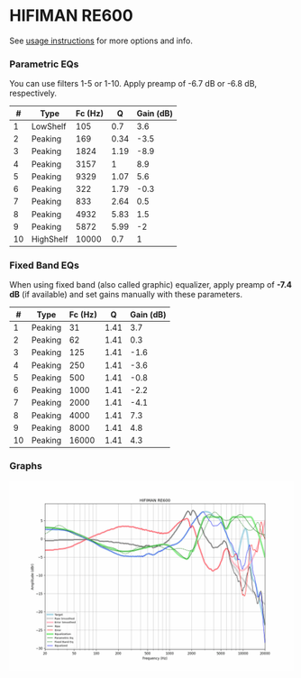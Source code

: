 # HIFIMAN RE600
See [usage instructions](https://github.com/jaakkopasanen/AutoEq#usage) for more options and info.

### Parametric EQs
You can use filters 1-5 or 1-10. Apply preamp of -6.7 dB or -6.8 dB, respectively.

|   # | Type      |   Fc (Hz) |    Q |   Gain (dB) |
|-----|-----------|-----------|------|-------------|
|   1 | LowShelf  |       105 | 0.7  |         3.6 |
|   2 | Peaking   |       169 | 0.34 |        -3.5 |
|   3 | Peaking   |      1824 | 1.19 |        -8.9 |
|   4 | Peaking   |      3157 | 1    |         8.9 |
|   5 | Peaking   |      9329 | 1.07 |         5.6 |
|   6 | Peaking   |       322 | 1.79 |        -0.3 |
|   7 | Peaking   |       833 | 2.64 |         0.5 |
|   8 | Peaking   |      4932 | 5.83 |         1.5 |
|   9 | Peaking   |      5872 | 5.99 |        -2   |
|  10 | HighShelf |     10000 | 0.7  |         1   |

### Fixed Band EQs
When using fixed band (also called graphic) equalizer, apply preamp of **-7.4 dB** (if available) and set gains manually with these parameters.

|   # | Type    |   Fc (Hz) |    Q |   Gain (dB) |
|-----|---------|-----------|------|-------------|
|   1 | Peaking |        31 | 1.41 |         3.7 |
|   2 | Peaking |        62 | 1.41 |         0.3 |
|   3 | Peaking |       125 | 1.41 |        -1.6 |
|   4 | Peaking |       250 | 1.41 |        -3.6 |
|   5 | Peaking |       500 | 1.41 |        -0.8 |
|   6 | Peaking |      1000 | 1.41 |        -2.2 |
|   7 | Peaking |      2000 | 1.41 |        -4.1 |
|   8 | Peaking |      4000 | 1.41 |         7.3 |
|   9 | Peaking |      8000 | 1.41 |         4.8 |
|  10 | Peaking |     16000 | 1.41 |         4.3 |

### Graphs
![](./HIFIMAN%20RE600.png)
